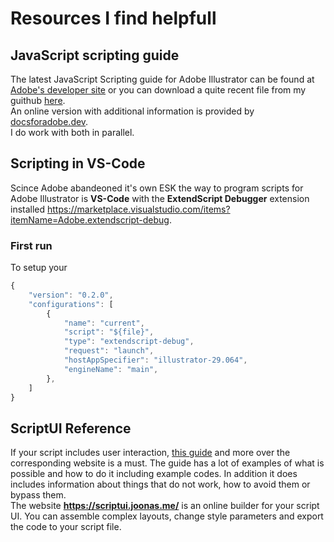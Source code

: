 # Resources I find helpfull

## JavaScript scripting guide
The latest JavaScript Scripting guide for Adobe Illustrator can be found at [Adobe's developer site](https://developer.adobe.com/console/292531/servicesandapis/ai) or you can download a quite recent file from my guithub [here](Illustrator%20JavaScript%20Scripting%20Reference.pdf). <br>
An online version with additional information is provided by [docsforadobe.dev](https://ai-scripting.docsforadobe.dev). <br>
I do work with both in parallel.

## Scripting in VS-Code
Scince Adobe abandeoned it's own ESK the way to program scripts for Adobe Illustrator is **VS-Code** with the **ExtendScript Debugger** extension installed https://marketplace.visualstudio.com/items?itemName=Adobe.extendscript-debug.

### First run
To setup your 

```javascript
{
    "version": "0.2.0",
    "configurations": [
        {
            "name": "current",
            "script": "${file}",
            "type": "extendscript-debug",
            "request": "launch",
            "hostAppSpecifier": "illustrator-29.064",
            "engineName": "main",
        },
    ]
}
```

## ScriptUI Reference
If your script includes user interaction, [this guide](ScriptUI_2-16.pdf) and more over the corresponding website is a must. The guide has a lot of examples of what is possible and how to do it including example codes. In addition it does includes information about things that do not work, how to avoid them or bypass them. <br>
The website **https://scriptui.joonas.me/** is an online builder for your script UI. You can assemble complex layouts, change style parameters and export the code to your script file.  